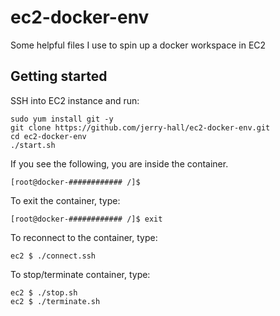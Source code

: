 # ec2-docker-env
Some helpful files I use to spin up a docker workspace in EC2

## Getting started
SSH into EC2 instance and run:
```
sudo yum install git -y
git clone https://github.com/jerry-hall/ec2-docker-env.git
cd ec2-docker-env
./start.sh
```

If you see the following, you are inside the container.
```
[root@docker-############ /]$
```

To exit the container, type:
```
[root@docker-############ /]$ exit
```

To reconnect to the container, type:
```
ec2 $ ./connect.ssh
```

To stop/terminate container, type:
```
ec2 $ ./stop.sh
ec2 $ ./terminate.sh
```